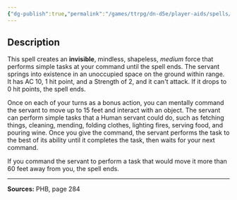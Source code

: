 ```yaml
---
{"dg-publish":true,"permalink":"/games/ttrpg/dn-d5e/player-aids/spells/level-1/unseen-servant/","tags":["TTRPG/DND/5e","verbal","somatic","material","ritual"]}
---
```



## Description
This spell creates an **invisible**, mindless, shapeless, *medium* force that performs simple tasks at your command until the spell ends.
The servant springs into existence in an unoccupied space on the ground within range.
It has AC 10, 1 hit point, and a Strength of 2, and it can't attack.
If it drops to 0 hit points, the spell ends.

Once on each of your turns as a bonus action, you can mentally command the servant to move up to 15 feet and interact with an object.
The servant can perform simple tasks that a Human servant could do, such as fetching things, cleaning, mending, folding clothes, lighting fires, serving food, and pouring wine.
Once you give the command, the servant performs the task to the best of its ability until it completes the task, then waits for your next command.

If you command the servant to perform a task that would move it more than 60 feet away from you, the spell ends.

---

**Sources:** PHB, page 284
